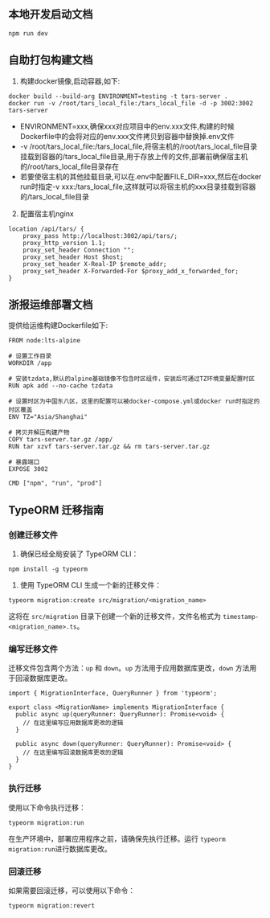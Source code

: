 ## 本地开发启动文档
```npm run dev```

## 自助打包构建文档
1. 构建docker镜像,启动容器,如下:
```
docker build --build-arg ENVIRONMENT=testing -t tars-server .
docker run -v /root/tars_local_file:/tars_local_file -d -p 3002:3002 tars-server
```
* ENVIRONMENT=xxx,确保xxx对应项目中的env.xxx文件,构建的时候Dockerfile中的会将对应的env.xxx文件拷贝到容器中替换掉.env文件
* -v /root/tars_local_file:/tars_local_file,将宿主机的/root/tars_local_file目录挂载到容器的/tars_local_file目录,用于存放上传的文件,部署前确保宿主机的/root/tars_local_file目录存在
* 若要使宿主机的其他挂载目录,可以在.env中配置FILE_DIR=xxx,然后在docker run时指定-v xxx:/tars_local_file,这样就可以将宿主机的xxx目录挂载到容器的/tars_local_file目录
2. 配置宿主机nginx
```
location /api/tars/ {
    proxy_pass http://localhost:3002/api/tars/;
    proxy_http_version 1.1;
    proxy_set_header Connection "";
    proxy_set_header Host $host;
    proxy_set_header X-Real-IP $remote_addr;
    proxy_set_header X-Forwarded-For $proxy_add_x_forwarded_for;
}
```
## 浙报运维部署文档
提供给运维构建Dockerfile如下:
```
FROM node:lts-alpine

# 设置工作目录
WORKDIR /app

# 安装tzdata,默认的alpine基础镜像不包含时区组件，安装后可通过TZ环境变量配置时区
RUN apk add --no-cache tzdata

# 设置时区为中国东八区，这里的配置可以被docker-compose.yml或docker run时指定的时区覆盖
ENV TZ="Asia/Shanghai"

# 拷贝并解压构建产物
COPY tars-server.tar.gz /app/
RUN tar xzvf tars-server.tar.gz && rm tars-server.tar.gz

# 暴露端口
EXPOSE 3002

CMD ["npm", "run", "prod"]
```

## TypeORM 迁移指南

### 创建迁移文件

1. 确保已经全局安装了 TypeORM CLI：

```
npm install -g typeorm
```

1. 使用 TypeORM CLI 生成一个新的迁移文件：

```
typeorm migration:create src/migration/<migration_name>
```

这将在 `src/migration` 目录下创建一个新的迁移文件，文件名格式为 `timestamp-<migration_name>.ts`。

### 编写迁移文件

迁移文件包含两个方法：`up` 和 `down`。`up` 方法用于应用数据库更改，`down` 方法用于回滚数据库更改。
```
import { MigrationInterface, QueryRunner } from 'typeorm';

export class <MigrationName> implements MigrationInterface {
  public async up(queryRunner: QueryRunner): Promise<void> {
    // 在这里编写应用数据库更改的逻辑
  }

  public async down(queryRunner: QueryRunner): Promise<void> {
    // 在这里编写回滚数据库更改的逻辑
  }
}
```

### 执行迁移
使用以下命令执行迁移：

```
typeorm migration:run
```

在生产环境中，部署应用程序之前，请确保先执行迁移。运行 `typeorm migration:run`进行数据库更改。

### 回滚迁移

如果需要回滚迁移，可以使用以下命令：

```
typeorm migration:revert
```
